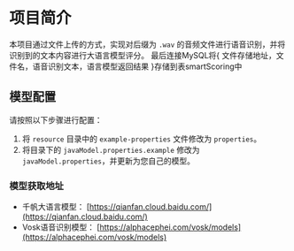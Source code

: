 # 项目简介

本项目通过文件上传的方式，实现对后缀为 `.wav` 的音频文件进行语音识别，并将识别到的文本内容进行大语言模型评分。
最后连接MySQL将{ 文件存储地址，文件名，语音识别文本，语言模型返回结果 }存储到表smartScoring中

## 模型配置

请按照以下步骤进行配置：

1. 将 `resource` 目录中的 `example-properties` 文件修改为 `properties`。
2. 将目录下的 `javaModel.properties.example` 修改为 `javaModel.properties`，并更新为您自己的模型。

### 模型获取地址

- 千帆大语言模型： [https://qianfan.cloud.baidu.com/](https://qianfan.cloud.baidu.com/)
- Vosk语音识别模型： [https://alphacephei.com/vosk/models](https://alphacephei.com/vosk/models)
